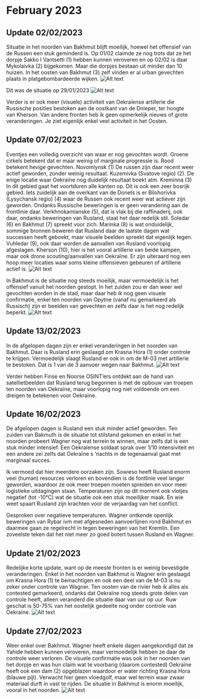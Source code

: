# February 2023

## Update 02/02/2023

Situatie in het noorden van Bakhmut blijft moeilijk, hoewel het offensief van de Russen een stuk geminderd is. Op 01/02 claimde ze nog trots dat ze het dorpje Sakko I Vantsetti (1) hebben kunnen veroveren en op 02/02 is daar Mykolaivka (2) bijgekomen. Maar die dorpjes bestaan uit minder dan 10 huizen. In het oosten van Bakhmut (3) zelf vinden er al urban gevechten plaats in platgebombardeerde wijken.
![Alt text](2023-02-Media/20230202a.png)

Dit was de situatie op 29/01/2023
![Alt text](2023-02-Media/20230202b.png)

Verder is er ook meer (visuele) activiteit van Oekraïense artillerie die Russische posities bestoken aan de oostkant van de Dnieper, ter hoogte van Kherson.
Van andere fronten heb ik geen opmerkelijk nieuws of grote veranderingen. Je ziet eigenlijk enkel veel activiteit in het Oosten.

## Update 07/02/2023

Eventjes een volledig overzicht van waar er nog gevochten wordt. Groene cirkels betekent dat er maar weinig of marginale progressie is. Rood betekent hevige gevechten. Novomlynsk (1) De russen zijn daar recent weer actief geworden, zonder weinig resultaat. Kuzemivka (Svatove regio) (2). De enige locatie waar Oekraïne nog duidelijk resultaat boekt atm. Kreminna (3) In dit gebied gaat het voortduren alle kanten op. Dit is ook een zeer bosrijk gebied. Iets zuidelijk aan de overkant van de Donets is er Bilohorivka (Lysychansk regio) (4) waar de Russen ook recent weer wat actiever zijn geworden. Ondanks Russische beweringen is er geen verandering aan de frontlinie daar. Verkhnokamianske (5), dat is vlak bij die raffinaderij, ook daar, ondanks beweringen van Rusland, staat het daar redelijk stil. Soledar (6) en Bakhmut (7) spreekt voor zich. Marinka (8) is wat onduidelijk, sommige bronnen beweren dat Rusland daar de laatste dagen wat successen heeft geboekt, maar visuele beelden spreekt dat eigenlijk tegen. Vuhledar (9), ook daar worden de aanvallen van Rusland voorlopig afgeslagen. Kherson (10), hier is het vooral artillerie van beide kampen, maar ook drone scouting/aanvallen van Oekraïne. Er zijn uiteraard nog een hoop meer locaties waar soms kleine offensieven gebeuren of artillerie actief is.
![Alt text](2023-02-Media/20230207a.png)

In Bakhmut is de situatie nog steeds moeilijk, maar vermoedelijk is het offensief vanuit het noorden gestopt. In het zuiden zou er dan weer wel gevochten worden in de stad, maar daar heb ik nog geen visuele confirmatie, enkel ten noorden van Opytne (vanaf nu gemarkeerd als Russisch) zijn er beelden van gevechten en zelfs daar is het nog redelijk beperkt.
![Alt text](2023-02-Media/20230207b.png)

## Update 13/02/2023

In de afgelopen dagen zijn er enkel veranderingen in het noorden van Bakhmut. Daar is Rusland erin geslaagd om Krasna Hora (1) onder controle te krijgen. Vermoedelijk slaagt Rusland er ook in om de M-03 met artillerie te bestoken. Dat is 1 van de 3 aanvoer wegen naar Bakhmut.
![Alt text](2023-02-Media/20230213a.png)

Verder hebben Finse en Noorse OSINT’ers ontdekt aan de hand van satellietbeelden dat Rusland terug begonnen is met de opbouw  van troepen ten noorden van Oekraïne, maar voorlopig nog niet voldoende om een dreigen te betekenen voor Oekraïne.

## Update 16/02/2023

De afgelopen dagen is Rusland een stuk minder actief geworden. Ten zuiden van Bakmuth is de situatie tot stilstand gekomen en enkel in het noorden probeert Wagner nog wat terrein te winnen, maar zelfs dat is een stuk minder intensief. Een Oekraïense soldaat sprak over 1/10 intensiviteit en een andere zei zelfs dat Oekraïne s ‘nachts in de tegenaanval gaat met marginaal succes.

Ik vermoed dat hier meerdere oorzaken zijn. Sowieso heeft Rusland enorm veel (human) resources verloren en bovendien is de fontlinie veel langer geworden, waardoor ze ook meer troepen moeten spreiden en voor meer logistieke uitdagingen staan. Temperaturen zijn op dit moment ook vlotjes negatief (tot -10°C) wat de situatie ook een stuk moeilijker maak. En wie weet spaart Rusland zijn krachten voor de verjaardag van het conflict.

Gesproken over negatieve temperaturen. Wagner ontkende openlijk beweringen van Rybar ivm met afgesneden aanvoerlijnen rond Bakhmut en daarmee gaan ze regelrecht in tegen beweringen van het Kremlin. Een zoveelste teken dat het niet meer zo goed botert tussen Rusland en Wagner.

## Update 21/02/2023

Redelijke korte update, want op de meeste fronten is er weinig bevestigde veranderingen. Enkel in het noorden van Bakhmut is Wagner erin geslaagd om Krasna Hora (1) te bemachtigen en ook een deel van de M-03 is nu zeker onder controle van Wagner. Ten oosten van de rivier heb ik alles als contested gemarkeerd, ondanks dat Oekraïne nog steeds grote delen van controle heeft, alleen veranderd die situatie daar van uur op uur. Ruw geschat is 50-75% van het oostelijk gedeelte nog onder controle van Oekraïne.
![Alt text](2023-02-Media/20230221a.png)

## Update 27/02/2023

Weer enkel over Bakhmut. Wagner heeft enkele dagen aangekondigd dat ze Yahide hebben kunnen veroveren, maar vermoedelijk hebben ze daar de controle weer verloren. De visuele confirmatie was ook in her noorden van het dorpje en was hun claim wat te voorbarig (daarom contested) Oekraïne heeft ook een dam (2) opgeblazen waardoor er water richting Krasna Hora (blauwe pijl). Verwacht hier geen vloedgolf, maar wel terrein waar zwaar materiaal durft in vast te rijden. De situatie in Bakhmut is enorm moeilijk, vooral in het noorden.
![Alt text](2023-02-Media/20230227a.png)

